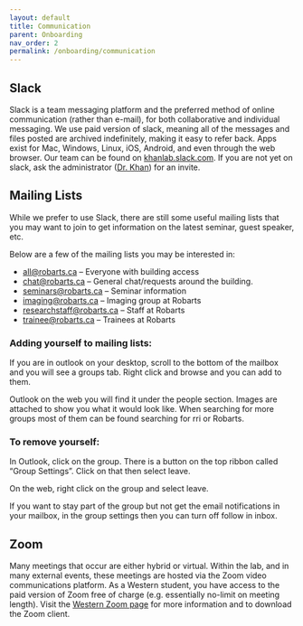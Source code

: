 ```yaml
---
layout: default
title: Communication
parent: Onboarding
nav_order: 2
permalink: /onboarding/communication
---
```


## Slack
Slack is a team messaging platform and the preferred method of online 
communication (rather than e-mail), for both collaborative and individual 
messaging. We use paid version of slack, meaning all of the messages and files
posted are archived indefinitely, making it easy to refer back. Apps exist for 
Mac, Windows, Linux, iOS, Android, and even through the web browser. Our team
can be found on [khanlab.slack.com](https://khanlab.slack.com). If you are not 
yet on slack, ask the administrator ([Dr. Khan]) for an invite.

## Mailing Lists
While we prefer to use Slack, there are still some useful mailing lists that
you may want to join to get information on the latest seminar, guest speaker, 
etc. 

Below are a few of the mailing lists you may be interested in:

- all@robarts.ca – Everyone with building access
- chat@robarts.ca – General chat/requests around the building.
- seminars@robarts.ca – Seminar information
- imaging@robarts.ca – Imaging group at Robarts
- researchstaff@robarts.ca – Staff at Robarts
- trainee@robarts.ca – Trainees at Robarts

### Adding yourself to mailing lists:

If you are in outlook on your desktop, scroll to the bottom of the mailbox and you will see a groups tab.  Right click and browse and you can add to them.

Outlook on the web you will find it under the people section.  Images are attached to show you what it would look like.  When searching for more groups most of them can be found searching for rri or Robarts.

### To remove yourself:

In Outlook, click on the group.  There is a button on the top ribbon called “Group Settings”.  Click on that then select leave.

On the web, right click on the group and select leave.

If you want to stay part of the group but not get the email notifications in your mailbox, in the group settings then you can turn off follow in inbox.


## Zoom
Many meetings that occur are either hybrid or virtual. Within the lab, and in 
many external events, these meetings are hosted via the Zoom video 
communications platform. As a Western student, you have access to the paid
version of Zoom free of charge (e.g. essentially no-limit on meeting length).
Visit the [Western Zoom page](https://westernuniversity.zoom.us) for more 
information and to download the Zoom client.


[Dr. Khan]: mailto:ali.khan@uwo.ca
